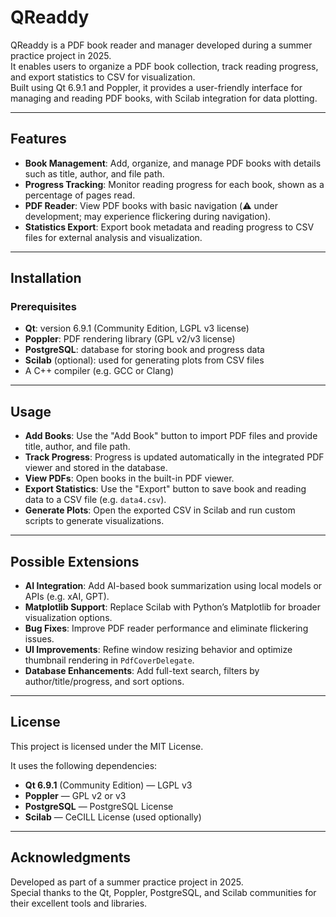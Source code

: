 # QReaddy

QReaddy is a PDF book reader and manager developed during a summer practice project in 2025.  
It enables users to organize a PDF book collection, track reading progress, and export statistics to CSV for visualization.  
Built using Qt 6.9.1 and Poppler, it provides a user-friendly interface for managing and reading PDF books, with Scilab integration for data plotting.

---

## Features

- **Book Management**: Add, organize, and manage PDF books with details such as title, author, and file path.
- **Progress Tracking**: Monitor reading progress for each book, shown as a percentage of pages read.
- **PDF Reader**: View PDF books with basic navigation (⚠️ under development; may experience flickering during navigation).
- **Statistics Export**: Export book metadata and reading progress to CSV files for external analysis and visualization.

---

## Installation

### Prerequisites

- **Qt**: version 6.9.1 (Community Edition, LGPL v3 license)
- **Poppler**: PDF rendering library (GPL v2/v3 license)
- **PostgreSQL**: database for storing book and progress data
- **Scilab** (optional): used for generating plots from CSV files
- A C++ compiler (e.g. GCC or Clang)

---

## Usage

- **Add Books**: Use the "Add Book" button to import PDF files and provide title, author, and file path.
- **Track Progress**: Progress is updated automatically in the integrated PDF viewer and stored in the database.
- **View PDFs**: Open books in the built-in PDF viewer.
- **Export Statistics**: Use the "Export" button to save book and reading data to a CSV file (e.g. `data4.csv`).
- **Generate Plots**: Open the exported CSV in Scilab and run custom scripts to generate visualizations.

---

## Possible Extensions

- **AI Integration**: Add AI-based book summarization using local models or APIs (e.g. xAI, GPT).
- **Matplotlib Support**: Replace Scilab with Python’s Matplotlib for broader visualization options.
- **Bug Fixes**: Improve PDF reader performance and eliminate flickering issues.
- **UI Improvements**: Refine window resizing behavior and optimize thumbnail rendering in `PdfCoverDelegate`.
- **Database Enhancements**: Add full-text search, filters by author/title/progress, and sort options.

---

## License

This project is licensed under the MIT License.

It uses the following dependencies:

- **Qt 6.9.1** (Community Edition) — LGPL v3  
- **Poppler** — GPL v2 or v3  
- **PostgreSQL** — PostgreSQL License  
- **Scilab** — CeCILL License (used optionally)

---

## Acknowledgments

Developed as part of a summer practice project in 2025.  
Special thanks to the Qt, Poppler, PostgreSQL, and Scilab communities for their excellent tools and libraries.
